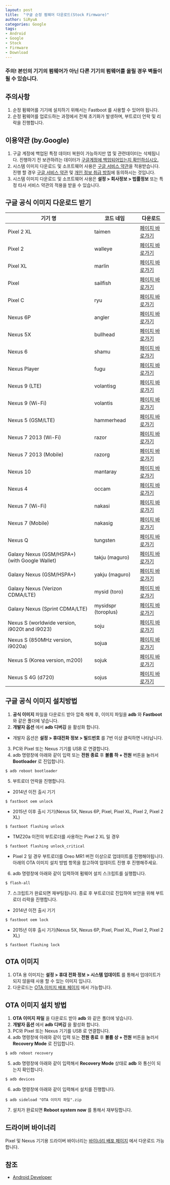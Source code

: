 ```yaml
---
layout: post
title:  "구글 순정 펌웨어 다운로드(Stock Firmware)"
author: SiRyuA
categories: Google
tags:
- Android
- Google
- Stock
- Firmware
- Download
---
```


### 주의! 본인의 기기의 펌웨어가 아닌 다른 기기의 펌웨어를 올릴 경우 벽돌이 될 수 있습니다.

## 주의사항
1. 순정 펌웨어를 기기에 설치하기 위해서는 Fastboot 를 사용할 수 있어야 됩니다.
2. 순정 펌웨어를 업로드하는 과정에서 전체 초기화가 발생하며, 부트로더 언락 및 리락을 진행합니다.


## 이용약관 (by.Google)
1. 구글 계정에 백업된 특정 데이터 복원이 가능하지만 앱 및 관련데이터는 삭제됩니다. 진행하기 전 보관하려는 데이터가 [구글계정에 백업되어있는지 확인하십시오.](https://support.google.com/nexus/answer/2819582#backup)
2. 시스템 이미지 다운로드 및 소프트웨어 사용은 [구글 서비스 약관](https://www.google.com/intl/en/policies/terms/)을 적용받습니다. 진행 할 경우 [구글 서비스 약관](https://www.google.com/intl/en/policies/terms/) 및 [개인 정보 취급 방침](https://www.google.com/intl/en/policies/privacy/)에 동의하시는 것입니다.
3. 시스템 이미지 다운로드 및 소프트웨어 사용은 **설정 > 회사정보 > 법률정보** 또는 특정 타사 서비스 약관의 적용을 받을 수 있습니다.


## 구글 공식 이미지 다운로드 받기

| 기기 명                                            | 코드 네임           | 다운로드                                                                   |
|----------------------------------------------------|---------------------|----------------------------------------------------------------------------|
| Pixel 2 XL                                         | taimen              | [페이지 바로가기](https://developers.google.com/android/images#taimen)     |
| Pixel 2                                            | walleye             | [페이지 바로가기](https://developers.google.com/android/images#walleye)    |
| Pixel XL                                           | marlin              | [페이지 바로가기](https://developers.google.com/android/images#marlin)     |
| Pixel                                              | sailfish            | [페이지 바로가기](https://developers.google.com/android/images#sailfish)   |
| Pixel C                                            | ryu                 | [페이지 바로가기](https://developers.google.com/android/images#ryu)        |
| Nexus 6P                                           | angler              | [페이지 바로가기](https://developers.google.com/android/images#angler)     |
| Nexus 5X                                           | bullhead            | [페이지 바로가기](https://developers.google.com/android/images#bullhead)   |
| Nexus 6                                            | shamu               | [페이지 바로가기](https://developers.google.com/android/images#shamu)      |
| Nexus Player                                       | fugu                | [페이지 바로가기](https://developers.google.com/android/images#fugu)       |
| Nexus 9 (LTE)                                      | volantisg           | [페이지 바로가기](https://developers.google.com/android/images#volantisg)  |
| Nexus 9 (Wi-Fi)                                    | volantis            | [페이지 바로가기](https://developers.google.com/android/images#volantis)   |
| Nexus 5 (GSM/LTE)                                  | hammerhead          | [페이지 바로가기](https://developers.google.com/android/images#hammerhead) |
| Nexus 7 2013 (Wi-Fi)                               | razor               | [페이지 바로가기](https://developers.google.com/android/images#razor)      |
| Nexus 7 2013 (Mobile)                              | razorg              | [페이지 바로가기](https://developers.google.com/android/images#razorg)     |
| Nexus 10                                           | mantaray            | [페이지 바로가기](https://developers.google.com/android/images#mantaray)   |
| Nexus 4                                            | occam               | [페이지 바로가기](https://developers.google.com/android/images#occam)      |
| Nexus 7 (Wi-Fi)                                    | nakasi              | [페이지 바로가기](https://developers.google.com/android/images#nakasi)     |
| Nexus 7 (Mobile)                                   | nakasig             | [페이지 바로가기](https://developers.google.com/android/images#nakasig)    |
| Nexus Q                                            | tungsten            | [페이지 바로가기](https://developers.google.com/android/images#tungsten)   |
| Galaxy Nexus (GSM/HSPA+)<br />(with Google Wallet) | takju (maguro)      | [페이지 바로가기](https://developers.google.com/android/images#takju)      |
| Galaxy Nexus (GSM/HSPA+)                           | yakju (maguro)      | [페이지 바로가기](https://developers.google.com/android/images#yakju)      |
| Galaxy Nexus (Verizon CDMA/LTE)                    | mysid (toro)        | [페이지 바로가기](https://developers.google.com/android/images#mysid)      |
| Galaxy Nexus (Sprint CDMA/LTE)                     | mysidspr (toroplus) | [페이지 바로가기](https://developers.google.com/android/images#mysidspr)   |
| Nexus S (worldwide version, i9020t and i9023)      | soju                | [페이지 바로가기](https://developers.google.com/android/images#soju)       |
| Nexus S (850MHz version, i9020a)                   | sojua               | [페이지 바로가기](https://developers.google.com/android/images#sojua)      |
| Nexus S (Korea version, m200)                      | sojuk               | [페이지 바로가기](https://developers.google.com/android/images#sojuk)      |
| Nexus S 4G (d720)                                  | sojus               | [페이지 바로가기](https://developers.google.com/android/images#sojus)      |


## 구글 공식 이미지 설치방법
1. **공식 이미지** 파일을 다운로드 받아 압축 해제 후, 이미지 파일을 **adb** 와 **Fastboot** 와 같은 폴더에 넣습니다.
2. **개발자 옵션** 에서 **adb 디버깅** 을 활성화 합니다.
 * 개발자 옵션은 **설정 > 휴대전화 정보 > 빌드번호** 를 7번 이상 클릭하면 나타납니다.
3. PC와 Pixel 또는 Nexus 기기를 USB 로 연결합니다.
4. adb 명령창에 아래와 같이 입력 또는 **전원 종료** 후 **볼륨 하 + 전원** 버튼을 눌러서 **Bootloader** 로 진입합니다.
~~~~
$ adb reboot bootloader
~~~~
5. 부트로더 언락을 진행합니다.
 * 2014년 이전 출시 기기
 ~~~~
 $ fastboot oem unlock
 ~~~~
 * 2015년 이후 출시 기기(Nexus 5X, Nexus 6P, Pixel, Pixel XL, Pixel 2, Pixel 2 XL)
 ~~~~
 $ fastboot flashing unlock
 ~~~~
 * TMZ20a 이전의 부트로더를 사용하는 Pixel 2 XL 일 경우
 ~~~~
 $ fastboot flashing unlock_critical
 ~~~~
  * Pixel 2 일 경우 부트로더를 Oreo MR1 버전 이상으로 업데이트를 진행해야됩니다. 아래의 OTA 이미지 설치 방법 항목을 참고하여 업데이트 진행 후 진행해주세요.
6. adb 명령창에 아래와 같이 입력하여 펌웨어 설치 스크립트를 실행합니다.
~~~~
$ flash-all
~~~~
7. 스크립트가 완료되면 재부팅됩니다. 종료 후 부트로더로 진입하여 보안을 위해 부트로더 리락을 진행합니다.
 * 2014년 이전 출시 기기
 ~~~~
 $ fastboot oem lock
 ~~~~
 * 2015년 이후 출시 기기(Nexus 5X, Nexus 6P, Pixel, Pixel XL, Pixel 2, Pixel 2 XL)
 ~~~~
 $ fastboot flashing lock
 ~~~~


## OTA 이미지
1. OTA 용 이미지는 **설정 > 휴대 전화 정보 > 시스템 업데이트** 를 통해서 업데이트가 되지 않을때 사용 할 수 있는 이미지 입니다.
2. 다운로드는 [OTA 이미지 배포 페이지](https://developers.google.com/android/ota) 에서 가능합니다.


## OTA 이미지 설치 방법
1. **OTA 이미지 파일** 을 다운로드 받아 **adb** 와 같은 폴더에 넣습니다.
2. **개발자 옵션** 에서 **adb 디버깅** 을 활성화 합니다.
3. PC와 Pixel 또는 Nexus 기기를 USB 로 연결합니다.
4. adb 명령창에 아래와 같이 입력 또는 **전원 종료** 후 **볼륨 상 + 전원** 버튼을 눌러서 **Recovery Mode** 로 진입합니다.
~~~~
$ adb reboot recovery
~~~~
5. adb 명령창에 아래와 같이 입력해서 **Recovery Mode** 상태로 **adb** 와 통신이 되는지 확인합니다.
~~~~
$ adb devices
~~~~
6. adb 명령창에 아래와 같이 입력해서 설치를 진행합니다.
~~~~
$ adb sideload "OTA 이미지 파일".zip
~~~~
7. 설치가 완료되면 **Reboot system now** 를 통해서 재부팅합니다.


## 드라이버 바이너리
Pixel 및 Nexus 기기용 드라이버 바이너리는 [바이너리 배포 페이지](https://developers.google.com/android/drivers) 에서 다운로드 가능합니다.


## 참조
* [Android Developer](https://developers.google.com/android/images)
